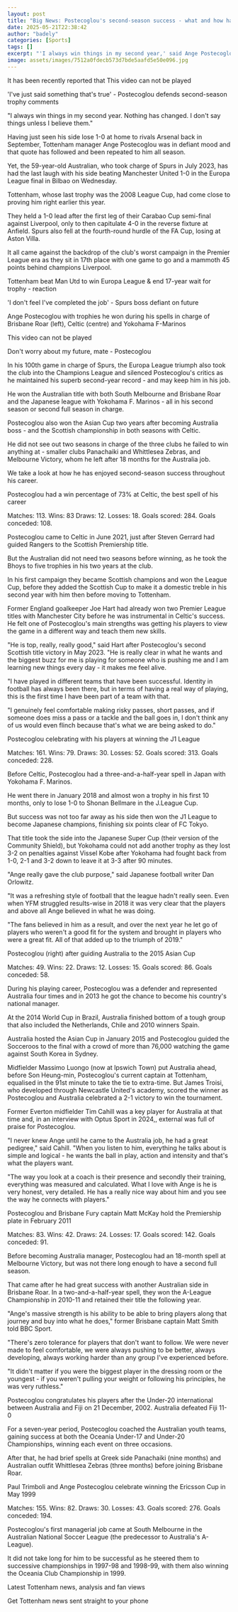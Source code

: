 ```yaml
---
layout: post
title: "Big News: Postecoglou's second-season success - what and how has he won?"
date: 2025-05-21T22:38:42
author: "badely"
categories: [Sports]
tags: []
excerpt: "'I always win things in my second year,' said Ange Postecoglou, who led Tottenham to Europa League success with a 1-0 win over Manchester United in Bi"
image: assets/images/7512a0fdecb573d7bde5aafd5e50e096.jpg
---
```


It has been recently reported that This video can not be played

'I've just said something that's true' - Postecoglou defends second-season trophy comments

"I always win things in my second year. Nothing has changed. I don't say things unless I believe them."

Having just seen his side lose 1-0 at home to rivals Arsenal back in September, Tottenham manager Ange Postecoglou was in defiant mood and that quote has followed and been repeated to him all season.

Yet, the 59-year-old Australian, who took charge of Spurs in July 2023, has had the last laugh with his side beating Manchester United 1-0 in the Europa League final in Bilbao on Wednesday. 

Tottenham, whose last trophy was the 2008 League Cup, had come close to proving him right earlier this year.

They held a 1-0 lead after the first leg of their Carabao Cup semi-final against Liverpool, only to then capitulate 4-0 in the reverse fixture at Anfield. Spurs also fell at the fourth-round hurdle of the FA Cup, losing at Aston Villa.

It all came against the backdrop of the club's worst campaign in the Premier League era as they sit in 17th place with one game to go and a mammoth 45 points behind champions Liverpool.

Tottenham beat Man Utd to win Europa League & end 17-year wait for trophy - reaction

'I don't feel I've completed the job' - Spurs boss defiant on future

Ange Postecoglou with trophies he won during his spells in charge of Brisbane Roar (left), Celtic (centre) and Yokohama F-Marinos

This video can not be played

Don't worry about my future, mate - Postecoglou

In his 100th game in charge of Spurs, the Europa League triumph also took the club into the Champions League and silenced Postecoglou's critics as he maintained his superb second-year record - and may keep him in his job.

He won the Australian title with both South Melbourne and Brisbane Roar and the Japanese league with Yokohama F. Marinos - all in his second season or second full season in charge.

Postecoglou also won the Asian Cup two years after becoming Australia boss - and the Scottish championship in both seasons with Celtic.

He did not see out two seasons in charge of the three clubs he failed to win anything at - smaller clubs Panachaiki and Whittlesea Zebras, and Melbourne Victory, whom he left after 18 months for the Australia job.

We take a look at how he has enjoyed second-season success throughout his career.

Postecoglou had a win percentage of 73% at Celtic, the best spell of his career

Matches: 113. Wins: 83 Draws: 12. Losses: 18. Goals scored: 284. Goals conceded: 108.

Postecoglou came to Celtic in June 2021, just after Steven Gerrard had guided Rangers to the Scottish Premiership title.

But the Australian did not need two seasons before winning, as he took the Bhoys to five trophies in his two years at the club.

In his first campaign they became Scottish champions and won the League Cup, before they added the Scottish Cup to make it a domestic treble in his second year with him then before moving to Tottenham.

Former England goalkeeper Joe Hart had already won two Premier League titles with Manchester City before he was instrumental in Celtic's success. He felt one of Postecoglou's main strengths was getting his players to view the game in a different way and teach them new skills.

"He is top, really, really good," said Hart after Postecoglou's second Scottish title victory in May 2023. "He is really clear in what he wants and the biggest buzz for me is playing for someone who is pushing me and I am learning new things every day - it makes me feel alive.

"I have played in different teams that have been successful. Identity in football has always been there, but in terms of having a real way of playing, this is the first time I have been part of a team with that.

"I genuinely feel comfortable making risky passes, short passes, and if someone does miss a pass or a tackle and the ball goes in, I don't think any of us would even flinch because that's what we are being asked to do."

Postecoglou celebrating with his players at winning the J1 League

Matches: 161. Wins: 79. Draws: 30. Losses: 52. Goals scored: 313. Goals conceded: 228.

Before Celtic, Postecoglou had a three-and-a-half-year spell in Japan with Yokohama F. Marinos.

He went there in January 2018 and almost won a trophy in his first 10 months, only to lose 1-0 to Shonan Bellmare in the J.League Cup.

But success was not too far away as his side then won the J1 League to become Japanese champions, finishing six points clear of FC Tokyo.

That title took the side into the Japanese Super Cup (their version of the Community Shield), but Yokohama could not add another trophy as they lost 3-2 on penalties against Vissel Kobe after Yokohama had fought back from 1-0, 2-1 and 3-2 down to leave it at 3-3 after 90 minutes.

"Ange really gave the club purpose," said Japanese football writer Dan Orlowitz.

"It was a refreshing style of football that the league hadn't really seen. Even when YFM struggled results-wise in 2018 it was very clear that the players and above all Ange believed in what he was doing.

"The fans believed in him as a result, and over the next year he let go of players who weren't a good fit for the system and brought in players who were a great fit. All of that added up to the triumph of 2019."

Postecoglou (right) after guiding Australia to the 2015 Asian Cup

Matches: 49. Wins: 22. Draws: 12. Losses: 15. Goals scored: 86. Goals conceded: 58.

During his playing career, Postecoglou was a defender and represented Australia four times and in 2013 he got the chance to become his country's national manager.

At the 2014 World Cup in Brazil, Australia finished bottom of a tough group that also included the Netherlands, Chile and 2010 winners Spain.

Australia hosted the Asian Cup in January 2015 and Postecoglou guided the Socceroos to the final with a crowd of more than 76,000 watching the game against South Korea in Sydney.

Midfielder Massimo Luongo (now at Ipswich Town) put Australia ahead, before Son Heung-min, Postecoglou's current captain at Tottenham, equalised in the 91st minute to take the tie to extra-time. But James Troisi, who developed through Newcastle United's academy, scored the winner as Postecoglou and Australia celebrated a 2-1 victory to win the tournament.

Former Everton midfielder Tim Cahill was a key player for Australia at that time and, in an interview with Optus Sport in 2024,, external was full of praise for Postecoglou.

"I never knew Ange until he came to the Australia job, he had a great pedigree," said Cahill. "When you listen to him, everything he talks about is simple and logical - he wants the ball in play, action and intensity and that's what the players want.

"The way you look at a coach is their presence and secondly their training, everything was measured and calculated. What I love with Ange is he is very honest, very detailed. He has a really nice way about him and you see the way he connects with players."

Postecoglou and Brisbane Fury captain Matt McKay hold the Premiership plate in February 2011

Matches: 83. Wins: 42. Draws: 24. Losses: 17. Goals scored: 142. Goals conceded: 91.

Before becoming Australia manager, Postecoglou had an 18-month spell at Melbourne Victory, but was not there long enough to have a second full season.

That came after he had great success with another Australian side in Brisbane Roar. In a two-and-a-half-year spell, they won the A-League Championship in 2010-11 and retained their title the following year.

"Ange's massive strength is his ability to be able to bring players along that journey and buy into what he does," former Brisbane captain Matt Smith told BBC Sport.

"There's zero tolerance for players that don't want to follow. We were never made to feel comfortable, we were always pushing to be better, always developing, always working harder than any group I've experienced before.

"It didn't matter if you were the biggest player in the dressing room or the youngest - if you weren't pulling your weight or following his principles, he was very ruthless."

Postecoglou congratulates his players after the Under-20 international between Australia and Fiji on 21 December, 2002. Australia defeated Fiji 11-0

For a seven-year period, Postecoglou coached the Australian youth teams, gaining success at both the Oceania Under-17 and Under-20 Championships, winning each event on three occasions.

After that, he had brief spells at Greek side Panachaiki (nine months) and Australian outfit Whittlesea Zebras (three months) before joining Brisbane Roar.

Paul Trimboli and Ange Postecoglou celebrate winning the Ericsson Cup in May 1999

Matches: 155. Wins: 82. Draws: 30. Losses: 43. Goals scored: 276. Goals conceded: 194.

Postecoglou's first managerial job came at South Melbourne in the Australian National Soccer League (the predecessor to Australia's A-League).

It did not take long for him to be successful as he steered them to successive championships in 1997-98 and 1998-99, with them also winning the Oceania Club Championship in 1999.

Latest Tottenham news, analysis and fan views

Get Tottenham news sent straight to your phone

